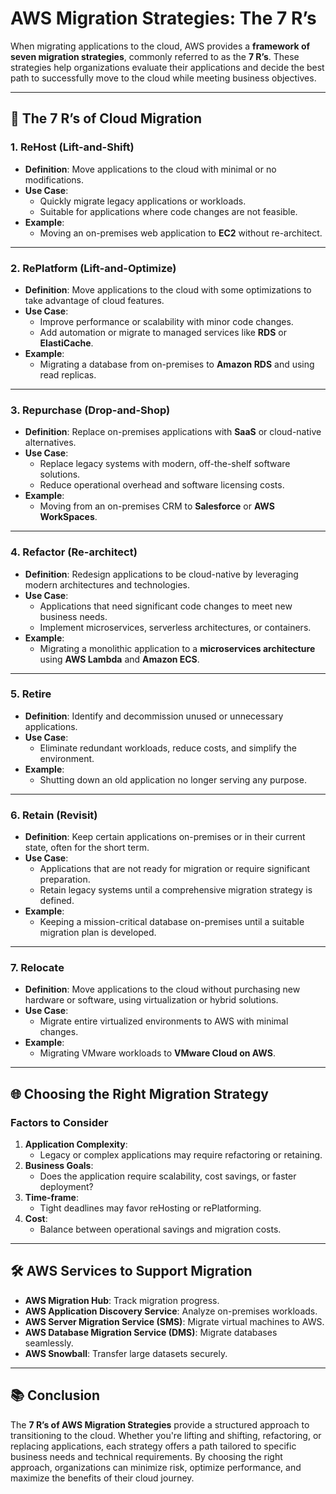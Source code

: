 # AWS Migration Strategies: The 7 R’s

When migrating applications to the cloud, AWS provides a **framework of seven migration strategies**, commonly referred to as the **7 R’s**. These strategies help organizations evaluate their applications and decide the best path to successfully move to the cloud while meeting business objectives.

---

## 🌟 **The 7 R’s of Cloud Migration**

### 1. **ReHost (Lift-and-Shift)**

- **Definition**: Move applications to the cloud with minimal or no modifications.
- **Use Case**:
  - Quickly migrate legacy applications or workloads.
  - Suitable for applications where code changes are not feasible.
- **Example**:
  - Moving an on-premises web application to **EC2** without re-architect.

---

### 2. **RePlatform (Lift-and-Optimize)**

- **Definition**: Move applications to the cloud with some optimizations to take advantage of cloud features.
- **Use Case**:
  - Improve performance or scalability with minor code changes.
  - Add automation or migrate to managed services like **RDS** or **ElastiCache**.
- **Example**:
  - Migrating a database from on-premises to **Amazon RDS** and using read replicas.

---

### 3. **Repurchase (Drop-and-Shop)**

- **Definition**: Replace on-premises applications with **SaaS** or cloud-native alternatives.
- **Use Case**:
  - Replace legacy systems with modern, off-the-shelf software solutions.
  - Reduce operational overhead and software licensing costs.
- **Example**:
  - Moving from an on-premises CRM to **Salesforce** or **AWS WorkSpaces**.

---

### 4. **Refactor (Re-architect)**

- **Definition**: Redesign applications to be cloud-native by leveraging modern architectures and technologies.
- **Use Case**:
  - Applications that need significant code changes to meet new business needs.
  - Implement microservices, serverless architectures, or containers.
- **Example**:
  - Migrating a monolithic application to a **microservices architecture** using **AWS Lambda** and **Amazon ECS**.

---

### 5. **Retire**

- **Definition**: Identify and decommission unused or unnecessary applications.
- **Use Case**:
  - Eliminate redundant workloads, reduce costs, and simplify the environment.
- **Example**:
  - Shutting down an old application no longer serving any purpose.

---

### 6. **Retain (Revisit)**

- **Definition**: Keep certain applications on-premises or in their current state, often for the short term.
- **Use Case**:
  - Applications that are not ready for migration or require significant preparation.
  - Retain legacy systems until a comprehensive migration strategy is defined.
- **Example**:
  - Keeping a mission-critical database on-premises until a suitable migration plan is developed.

---

### 7. **Relocate**

- **Definition**: Move applications to the cloud without purchasing new hardware or software, using virtualization or hybrid solutions.
- **Use Case**:
  - Migrate entire virtualized environments to AWS with minimal changes.
- **Example**:
  - Migrating VMware workloads to **VMware Cloud on AWS**.

---

## 🌐 **Choosing the Right Migration Strategy**

### Factors to Consider

1. **Application Complexity**:
   - Legacy or complex applications may require refactoring or retaining.
2. **Business Goals**:
   - Does the application require scalability, cost savings, or faster deployment?
3. **Time-frame**:
   - Tight deadlines may favor reHosting or rePlatforming.
4. **Cost**:
   - Balance between operational savings and migration costs.

---

## 🛠️ **AWS Services to Support Migration**

- **AWS Migration Hub**: Track migration progress.
- **AWS Application Discovery Service**: Analyze on-premises workloads.
- **AWS Server Migration Service (SMS)**: Migrate virtual machines to AWS.
- **AWS Database Migration Service (DMS)**: Migrate databases seamlessly.
- **AWS Snowball**: Transfer large datasets securely.

---

## 📚 **Conclusion**

The **7 R’s of AWS Migration Strategies** provide a structured approach to transitioning to the cloud. Whether you're lifting and shifting, refactoring, or replacing applications, each strategy offers a path tailored to specific business needs and technical requirements. By choosing the right approach, organizations can minimize risk, optimize performance, and maximize the benefits of their cloud journey.
